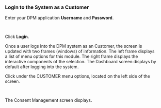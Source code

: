 ### Login to the System as a Customer

Enter your DPM application **Username** and **Password**.

​                                   

Click **Login**.

Once a user logs into the DPM system as an Customer, the screen is updated with two frames (windows) of information. The left frame displays a list of menu options for this module. The right frame displays the interactive components of the selection. The Dashboard screen displays by default after logging into the system.

Click   under the CUSTOMER menu options, located on the left side of the screen. 

​     

The Consent Management screen displays.

​      